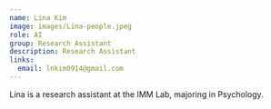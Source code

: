 ```yaml
---
name: Lina Kim
image: images/Lina-people.jpeg
role: AI
group: Research Assistant  
description: Research Assistant
links:
  email: lnkim0914@gmail.com
---
```


Lina is a research assistant at the IMM Lab, majoring in Psychology.


